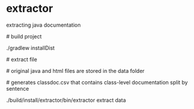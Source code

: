 # extractor
extracting java documentation

\# build project

./gradlew installDist

\# extract file

\# original java and html files are stored in the data folder

\# generates classdoc.csv that contains class-level documentation split by sentence

./build/install/extractor/bin/extractor extract data
